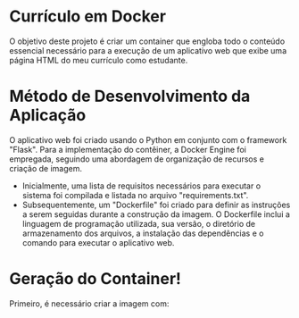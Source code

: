 # Currículo em Docker
O objetivo deste projeto é criar um container que engloba todo o conteúdo essencial necessário para a execução de um aplicativo web que exibe uma página HTML do meu currículo como estudante.

# Método de Desenvolvimento da Aplicação
O aplicativo web foi criado usando o Python em conjunto com o framework "Flask". Para a implementação do contêiner, a Docker Engine foi empregada, seguindo uma abordagem de organização de recursos e criação de imagem.
- Inicialmente, uma lista de requisitos necessários para executar o sistema foi compilada e listada no arquivo "requirements.txt".
- Subsequentemente, um "Dockerfile" foi criado para definir as instruções a serem seguidas durante a construção da imagem. O Dockerfile inclui a linguagem de programação utilizada, sua versão, o diretório de armazenamento dos arquivos, a instalação das dependências e o comando para executar o aplicativo web.

# Geração do Container!
Primeiro, é necessário criar a imagem com:
